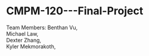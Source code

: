 # CMPM-120---Final-Project

Team Members:
Benthan Vu,  
Michael Law,  
Dexter Zhang,  
Kyler Mekmorakoth,  

